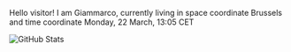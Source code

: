 Hello visitor! I am Giammarco, currently living in space coordinate Brussels and time coordinate Monday, 22 March, 13:05 CET

![GitHub Stats](https://github-readme-stats.vercel.app/api?username=grcasanova)
